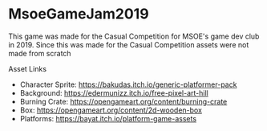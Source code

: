 # MsoeGameJam2019
This game was made for the Casual Competition for MSOE's game dev club in 2019. Since this was made for the Casual Competition assets
were not made from scratch

Asset Links
 - Character Sprite: https://bakudas.itch.io/generic-platformer-pack
 - Background: https://edermunizz.itch.io/free-pixel-art-hill
 - Burning Crate: https://opengameart.org/content/burning-crate
 - Box: https://opengameart.org/content/2d-wooden-box
 - Platforms: https://bayat.itch.io/platform-game-assets
